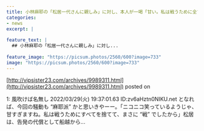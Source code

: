 ```yaml
---
title: 小林麻耶の「松居一代さんに親しみ」に対し、本人が一喝「甘い。私は戦うために全てを捨てた」
categories:
- news
excerpt: |
  
feature_text: |
  ## 小林麻耶の「松居一代さんに親しみ」に対し...
  
feature_image: "https://picsum.photos/2560/600?image=733"
image: "https://picsum.photos/2560/600?image=733"
---
```


[http://vipsister23.com/archives/9989311.html](http://vipsister23.com/archives/9989311.html)
posted on 

<!--more-->

1: 風吹けば名無し 2022/03/29(火) 19:37:01.63 ID:zv6aHztn0NIKU.net となれば、今回の騒動も “麻耶派” かと思いきやーー。「ニコニコ笑っているようじゃ、甘すぎますね。私は戦うためにすべてを捨てて、まさに “戦” でしたから」松居は、告発の代償として船越から...
